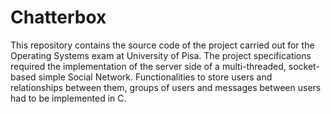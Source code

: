 # Chatterbox
This repository contains the source code of the project carried out for the Operating Systems exam at University of Pisa.
The project specifications required the implementation of the server side of a multi-threaded, socket-based simple Social Network. Functionalities to store users and relationships between them, groups of users and messages between users had to be implemented in C.
